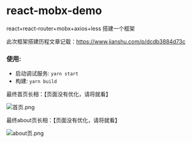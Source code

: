 # react-mobx-demo
react+react-router+mobx+axios+less 搭建一个框架

此次框架搭建历程文章记载：https://www.jianshu.com/p/dcdb3884d73c

### 使用:

* 启动调试服务: `yarn start`
* 构建: `yarn build`


最终首页长相：【页面没有优化，请将就看】

![首页.png](https://upload-images.jianshu.io/upload_images/3453108-a0e196e2a8e6fe59.png?imageMogr2/auto-orient/strip%7CimageView2/2/w/1240)

最终about页长相：【页面没有优化，请将就看】

![about页.png](https://upload-images.jianshu.io/upload_images/3453108-72ebf4e71bdd322d.png?imageMogr2/auto-orient/strip%7CimageView2/2/w/1240)
